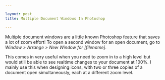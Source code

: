 ```yaml
---

layout: post
title: Multiple Document Windows In Photoshop

---
```


Multiple document windows are a little known Photoshop feature that saves a lot of zoom effort! To open a second window for an open document, go to *Window > Arrange > New Window for \[filename]*.

This comes in very useful when you need to zoom in to a high level but would still be able to see realtime changes to your document at 100%. I mainly use this when designing icons, with two or three copies of a document open simultaneously, each at a different zoom level.